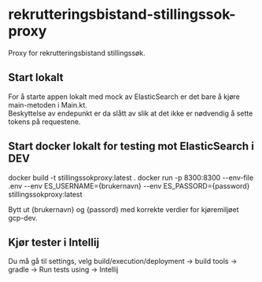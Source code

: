 # rekrutteringsbistand-stillingssok-proxy
Proxy for rekrutteringsbistand stillingssøk.

## Start lokalt
For å starte appen lokalt med mock av ElasticSearch er det bare å kjøre main-metoden i Main.kt.<br>
Beskyttelse av endepunkt er da slått av slik at det ikke er nødvendig å sette tokens på requestene.

## Start docker lokalt for testing mot ElasticSearch i DEV
docker build -t stillingssokproxy:latest .
docker run -p 8300:8300 --env-file .env --env ES_USERNAME={brukernavn} --env ES_PASSORD={password} stillingssokproxy:latest<br>

Bytt ut {brukernavn} og {passord} med korrekte verdier for kjøremiljøet gcp-dev.

## Kjør tester i Intellij
Du må gå til settings, velg build/execution/deployment 
-> build tools 
-> gradle 
-> Run tests using
-> Intellij